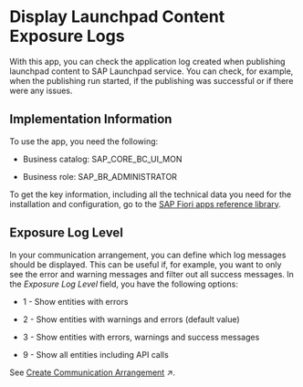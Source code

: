 <!-- loio3f4fc648f164483c8c97b742a9fe299e -->

# Display Launchpad Content Exposure Logs



With this app, you can check the application log created when publishing launchpad content to SAP Launchpad service. You can check, for example, when the publishing run started, if the publishing was successful or if there were any issues.



<a name="loio3f4fc648f164483c8c97b742a9fe299e__section_dbw_bjd_djb"/>

## Implementation Information

To use the app, you need the following:

-   Business catalog: SAP\_CORE\_BC\_UI\_MON

-   Business role: SAP\_BR\_ADMINISTRATOR


To get the key information, including all the technical data you need for the installation and configuration, go to the [SAP Fiori apps reference library](https://fioriappslibrary.hana.ondemand.com/sap/fix/externalViewer/).



<a name="loio3f4fc648f164483c8c97b742a9fe299e__section_eb1_ljs_ctb"/>

## Exposure Log Level

In your communication arrangement, you can define which log messages should be displayed. This can be useful if, for example, you want to only see the error and warning messages and filter out all success messages. In the *Exposure Log Level* field, you have the following options:

-   1 - Show entities with errors

-   2 - Show entities with warnings and errors \(default value\)

-   3 - Show entities with errors, warnings and success messages

-   9 - Show all entities including API calls


See [Create Communication Arrangement](https://help.sap.com/viewer/10fd1742ea914256abedb34bf15bd069/Cloud/en-US/4efaa144b2864db3b49db54242581620.html "You create a communication arrangement to enable the communication between your system and SAP Launchpad service.") :arrow_upper_right:.

